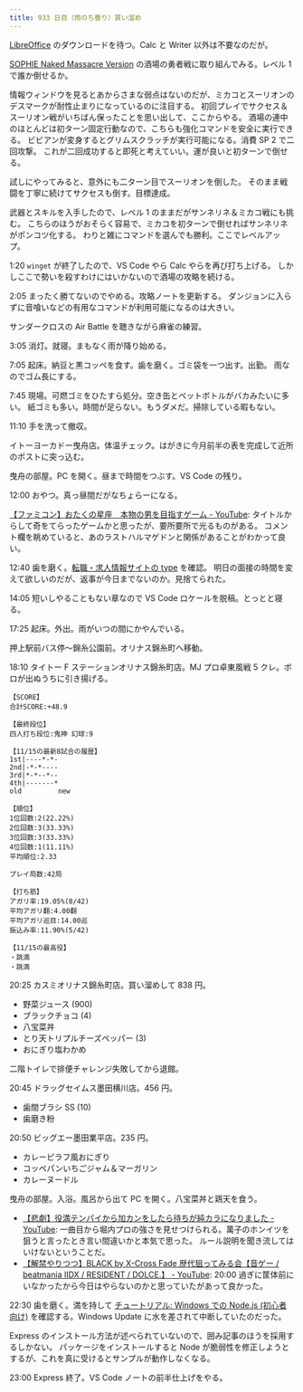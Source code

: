 ```yaml
---
title: 933 日目（雨のち曇り）買い溜め
---
```


[LibreOffice] のダウンロードを待つ。Calc と Writer 以外は不要なのだが。

[SOPHIE Naked Massacre Version][dtp22b] の酒場の勇者戦に取り組んでみる。レベル 1 で誰か倒せるか。

情報ウィンドウを見るとあからさまな弱点はないのだが、ミカコとスーリオンのデスマークが耐性止まりになっているのに注目する。
初回プレイでサクセス＆スーリオン戦がいちばん保ったことを思い出して、ここからやる。
酒場の連中のほとんどは初ターン固定行動なので、こちらも強化コマンドを安全に実行できる。
ビビアンが変身するとグリムスクラッチが実行可能になる。消費 SP 2 で二回攻撃。
これが二回成功すると即死と考えていい。運が良いと初ターンで倒せる。

試しにやってみると、意外にも二ターン目でスーリオンを倒した。
そのまま戦闘を丁寧に続けてサクセスも倒す。目標達成。

武器とスキルを入手したので、レベル 1 のままだがサンネリネ＆ミカコ戦にも挑む。
こちらのほうがおそらく容易で、ミカコを初ターンで倒せればサンネリネがポンコツ化する。
わりと雑にコマンドを選んでも勝利。ここでレベルアップ。

1:20 `winget` が終了したので、VS Code やら Calc やらを再び打ち上げる。
しかしここで勢いを殺すわけにはいかないので酒場の攻略を続ける。

2:05 まったく勝てないのでやめる。攻略ノートを更新する。
ダンジョンに入らずに音喰いなどの有用なコマンドが利用可能になるのは大きい。

サンダークロスの Air Battle を聴きながら麻雀の練習。

3:05 消灯。就寝。まもなく雨が降り始める。

7:05 起床。納豆と黒コッペを食す。歯を磨く。ゴミ袋を一つ出す。出勤。
雨なのでゴム長にする。

7:45 現場。可燃ゴミをひたすら処分。空き缶とペットボトルがバカみたいに多い。
紙ゴミも多い。時間が足らない。もうダメだ。掃除している暇もない。

11:10 手を洗って撤収。

イトーヨーカドー曳舟店。体温チェック。はがきに今月前半の表を完成して近所のポストに突っ込む。

曳舟の部屋。PC を開く。昼まで時間をつぶす。VS Code の残り。

12:00 おやつ。真っ昼間だがなちょらーになる。

[【ファミコン】おたくの星座　本物の男を目指すゲーム - YouTube](https://www.youtube.com/watch?v=all1_4rEVHE):
タイトルからして奇をてらったゲームかと思ったが、要所要所で光るものがある。
コメント欄を眺めていると、あのラストハルマゲドンと関係があることがわかって良い。

12:40 歯を磨く。[転職・求人情報サイトの type](https://type.jp/) を確認。
明日の面接の時間を変えて欲しいのだが、返事が今日までないのか。見捨てられた。

14:05 短いしやることもない章なので VS Code ロケールを脱稿。とっとと寝る。

17:25 起床。外出。雨がいつの間にかやんでいる。

押上駅前バス停～錦糸公園前。オリナス錦糸町へ移動。

18:10 タイトー F ステーションオリナス錦糸町店。MJ プロ卓東風戦 5 クレ。ボロが出ぬうちに引き揚げる。

```text
【SCORE】
合計SCORE:+48.9

【最終段位】
四人打ち段位:鬼神 幻球:9

【11/15の最新8試合の履歴】
1st|----*-*-
2nd|-*-*----
3rd|*-*--*--
4th|-------*
old         new

【順位】
1位回数:2(22.22%)
2位回数:3(33.33%)
3位回数:3(33.33%)
4位回数:1(11.11%)
平均順位:2.33

プレイ局数:42局

【打ち筋】
アガリ率:19.05%(8/42)
平均アガリ翻:4.00翻
平均アガリ巡目:14.00巡
振込み率:11.90%(5/42)

【11/15の最高役】
・跳満
・跳満
```

20:25 カスミオリナス錦糸町店。買い溜めして 838 円。

* 野菜ジュース (900)
* ブラックチョコ (4)
* 八宝菜丼
* とり天トリプルチーズペッパー (3)
* おにぎり塩わかめ

二階トイレで排便チャレンジ失敗してから退館。

20:45 ドラッグセイムス墨田横川店。456 円。

* 歯間ブラシ SS (10)
* 歯磨き粉

20:50 ビッグエー墨田業平店。235 円。

* カレーピラフ風おにぎり
* コッペパンいちごジャム＆マーガリン
* カレーヌードル

曳舟の部屋。入浴。風呂から出て PC を開く。八宝菜丼と鶏天を食う。

* [【悲劇】役満テンパイから加カンをしたら待ちが純カラになりました - YouTube](https://www.youtube.com/watch?v=Y1Lr6i_aVgY):
  一曲目から堀内プロの強さを見せつけられる。萬子のホンイツを狙うと言ったとき言い間違いかと本気で思った。
  ルール説明を聞き流してはいけないということだ。
* [【解禁やりつつ】BLACK by X-Cross Fade 歴代狙ってみる会【音ゲー / beatmania IIDX / RESIDENT / DOLCE.】 - YouTube](https://www.youtube.com/watch?v=dfOvJyKdMrU):
  20:00 過ぎに筐体前にいなかったから今日はやらないのかと思っていたがあって良かった。

22:30 歯を磨く。満を持して
[チュートリアル: Windows での Node.js (初心者向け)](https://learn.microsoft.com/ja-jp/windows/dev-environment/javascript/nodejs-beginners-tutorial#create-your-first-nodejs-web-app-using-express)
を確認する。Windows Update に水を差されて中断していたのだった。

Express のインストール方法が述べられていないので、囲み記事のほうを採用するしかない。
パッケージをインストールすると Node が脆弱性を修正しようとするが、これを真に受けるとサンプルが動作しなくなる。

23:00 Express 終了。VS Code ノートの前半仕上げをやる。

[dtp22b]: https://www.dlsite.com/maniax/work/=/product_id/RJ424807/
[LibreOffice]: https://www.libreoffice.org/
